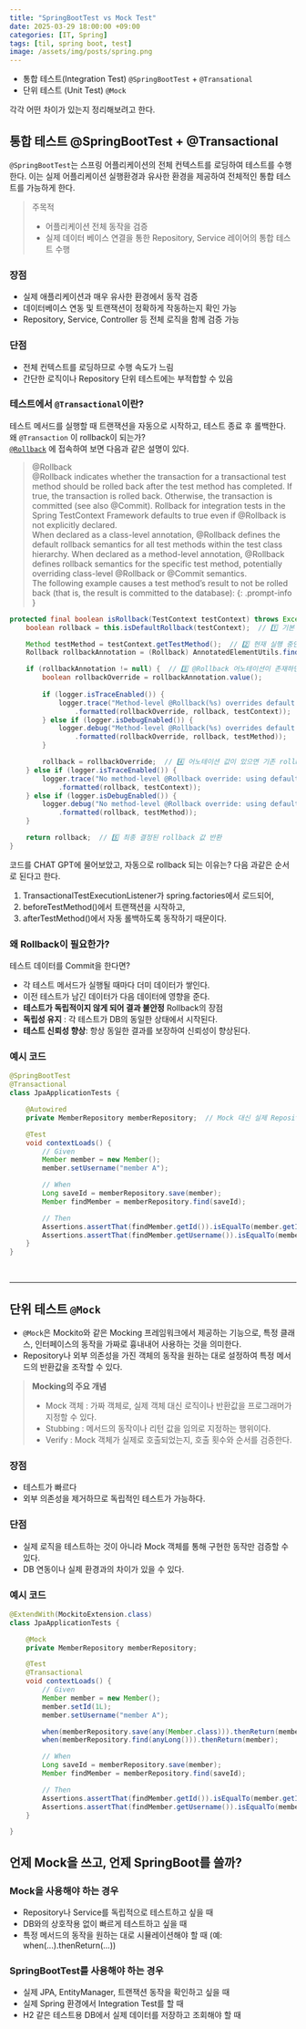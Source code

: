 ```yaml
---
title: "SpringBootTest vs Mock Test"
date: 2025-03-29 18:00:00 +09:00
categories: [IT, Spring]
tags: [til, spring boot, test]
image: /assets/img/posts/spring.png
---
```




- 통합 테스트(Integration Test)
	`@SpringBootTest` + `@Transational`
- 단위 테스트 (Unit Test)
	`@Mock`
    
각각 어떤 차이가 있는지 정리해보려고 한다.

## 통합 테스트 @SpringBootTest + @Transactional

`@SpringBootTest`는 스프링 어플리케이션의 전체 컨텍스트를 로딩하여 테스트를 수행한다.
이는 실제 어플리케이션 실행환경과 유사한 환경을 제공하여 전체적인 통합 테스트를 가능하게 한다.

> 주목적    
> - 어플리케이션 전체 동작을 검증
> - 실제 데이터 베이스 연결을 통한 Repository, Service 레이어의 통합 테스트 수행

### 장점

- 실제 애플리케이션과 매우 유사한 환경에서 동작 검증
- 데이터베이스 연동 및 트랜잭션이 정확하게 작동하는지 확인 가능
- Repository, Service, Controller 등 전체 로직을 함께 검증 가능

### 단점

- 전체 컨텍스트를 로딩하므로 수행 속도가 느림
- 간단한 로직이나 Repository 단위 테스트에는 부적합할 수 있음

### 테스트에서  `@Transactional`이란?
테스트 메서드를 실행할 때 트랜잭션을 자동으로 시작하고, 테스트 종료 후 롤백한다.    
왜 `@Transaction` 이 rollback이 되는가?    
[`@Rollback`](https://docs.spring.io/spring-framework/reference/testing/annotations/integration-spring/annotation-rollback.html) 에 접속하여 보면 다음과 같은 설명이 있다.

> @Rollback    
@Rollback indicates whether the transaction for a transactional test method should be rolled back after the test method has completed. If true, the transaction is rolled back. Otherwise, the transaction is committed (see also @Commit). Rollback for integration tests in the Spring TestContext Framework defaults to true even if @Rollback is not explicitly declared.    
> When declared as a class-level annotation, @Rollback defines the default rollback semantics for all test methods within the test class hierarchy. When declared as a method-level annotation, @Rollback defines rollback semantics for the specific test method, potentially overriding class-level @Rollback or @Commit semantics.    
> The following example causes a test method’s result to not be rolled back (that is, the result is committed to the database):
{: .prompt-info }

```java
protected final boolean isRollback(TestContext testContext) throws Exception {
    boolean rollback = this.isDefaultRollback(testContext);  // 1️⃣ 기본 롤백 여부 확인

    Method testMethod = testContext.getTestMethod();  // 2️⃣ 현재 실행 중인 테스트 메서드 가져오기
    Rollback rollbackAnnotation = (Rollback) AnnotatedElementUtils.findMergedAnnotation(testMethod, Rollback.class);

    if (rollbackAnnotation != null) {  // 3️⃣ @Rollback 어노테이션이 존재하면 값 가져오기
        boolean rollbackOverride = rollbackAnnotation.value();
        
        if (logger.isTraceEnabled()) {
            logger.trace("Method-level @Rollback(%s) overrides default rollback [%s] for test context %s"
                .formatted(rollbackOverride, rollback, testContext));
        } else if (logger.isDebugEnabled()) {
            logger.debug("Method-level @Rollback(%s) overrides default rollback [%s] for test method [%s]"
                .formatted(rollbackOverride, rollback, testMethod));
        }

        rollback = rollbackOverride;  // 4️⃣ 어노테이션 값이 있으면 기존 rollback 값을 덮어씀
    } else if (logger.isTraceEnabled()) {
        logger.trace("No method-level @Rollback override: using default rollback [%s] for test context %s"
            .formatted(rollback, testContext));
    } else if (logger.isDebugEnabled()) {
        logger.debug("No method-level @Rollback override: using default rollback [%s] for test method [%s]"
            .formatted(rollback, testMethod));
    }

    return rollback;  // 5️⃣ 최종 결정된 rollback 값 반환
}

```

코드를 CHAT GPT에 물어보았고, 자동으로 rollback 되는 이유는? 다음 과같은 순서로 된다고 한다.
1. TransactionalTestExecutionListener가 spring.factories에서 로드되어,
2. beforeTestMethod()에서 트랜잭션을 시작하고,
3. afterTestMethod()에서 자동 롤백하도록 동작하기 때문이다.

### 왜 Rollback이 필요한가?

테스트 데이터를 Commit을 한다면?
- 각 테스트 메서드가 실행될 때마다 더미 데이터가 쌓인다.
- 이전 테스트가 남긴 데이터가 다음 데이터에 영향을 준다.
-  **테스트가 독립적이지 않게 되어 결과 불안정**
Rollback의 장점
- **독립성 유지** : 각 테스트가 DB의 동일한 상태에서 시작된다.
- **테스트 신뢰성 향상**: 항상 동일한 결과를 보장하여 신뢰성이 향상된다.

### 예시 코드

```java
@SpringBootTest
@Transactional
class JpaApplicationTests {

    @Autowired
    private MemberRepository memberRepository;  // Mock 대신 실제 Repository 사용

    @Test
    void contextLoads() {
        // Given
        Member member = new Member();
        member.setUsername("member A");

        // When
        Long saveId = memberRepository.save(member);
        Member findMember = memberRepository.find(saveId);

        // Then
        Assertions.assertThat(findMember.getId()).isEqualTo(member.getId());
        Assertions.assertThat(findMember.getUsername()).isEqualTo(member.getUsername());
    }
}

```
    

<br/>

---

## 단위 테스트 `@Mock`


- `@Mock`은 Mockito와 같은 Mocking 프레임워크에서 제공하는 기능으로, 특정 클래스, 인터페이스의 동작을 가짜로 흉내내어 사용하는 것을 의미한다.
- Repository나 외부 의존성을 가진 객체의 동작을 원하는 대로 설정하여 특정 메서드의 반환값을 조작할 수 있다.

> **Mocking의 주요 개념**    
> - Mock 객체	 : 가짜 객체로, 실제 객체 대신 로직이나 반환값을 프로그래머가 지정할 수 있다.    
> - Stubbing	 : 메서드의 동작이나 리턴 값을 임의로 지정하는 행위이다.    
> - Verify 			: Mock 객체가 실제로 호출되었는지, 호출 횟수와 순서를 검증한다.

### 장점

- 테스트가 빠르다
- 외부 의존성을 제거하므로 독립적인 테스트가 가능하다.

### 단점

- 실제 로직을 테스트하는 것이 아니라 Mock 객체를 통해 구현한 동작만 검증할 수 있다.
- DB 연동이나 실제 환경과의 차이가 있을 수 있다.


### 예시 코드

```java
@ExtendWith(MockitoExtension.class)
class JpaApplicationTests {

    @Mock
    private MemberRepository memberRepository;

    @Test
    @Transactional
    void contextLoads() {
        // Given
        Member member = new Member();
        member.setId(1L);
        member.setUsername("member A");

        when(memberRepository.save(any(Member.class))).thenReturn(member.getId());
        when(memberRepository.find(anyLong())).thenReturn(member);

        // When
        Long saveId = memberRepository.save(member);
        Member findMember = memberRepository.find(saveId);

        // Then
        Assertions.assertThat(findMember.getId()).isEqualTo(member.getId());
        Assertions.assertThat(findMember.getUsername()).isEqualTo(member.getUsername());
    }

}
```


## 언제 Mock을 쓰고, 언제 SpringBoot를 쓸까?

### Mock을 사용해야 하는 경우

- Repository나 Service를 독립적으로 테스트하고 싶을 때
- DB와의 상호작용 없이 빠르게 테스트하고 싶을 때
- 특정 메서드의 동작을 원하는 대로 시뮬레이션해야 할 때 (예: when(...).thenReturn(...))

### SpringBootTest를 사용해야 하는 경우

- 실제 JPA, EntityManager, 트랜잭션 동작을 확인하고 싶을 때
- 실제 Spring 환경에서 Integration Test를 할 때
- H2 같은 테스트용 DB에서 실제 데이터를 저장하고 조회해야 할 때
